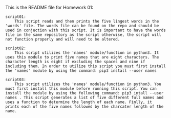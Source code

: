 

This is the README file for Homework 01:
	
	script01:
		This script reads and then prints the five lingest words in the 'words' file. The words file can be found on the repo and should be used in conjuction with this script. It is important to have the words file in the same repository as the script otherwise, the script will not function properly and will need to be altered. 

	script02:
		This script utilizes the 'names' module/function in python3. It uses this module to print five names that are eight characters. The character length is eight if excluding the spaces and nine if including them. In order to utilize this script you must first install the 'names' module by using the command: pip3 install --user names

	script03:
		This script utilizes the 'names' module/function in python3. You must first install this module before running this script. You can install the module by using the following command: pip3 intall --user names . This script generates a list of five different full names and uses a function to determine the length of each name. Finlly, it prints each of the five names followed by the charcater length of the name. 



